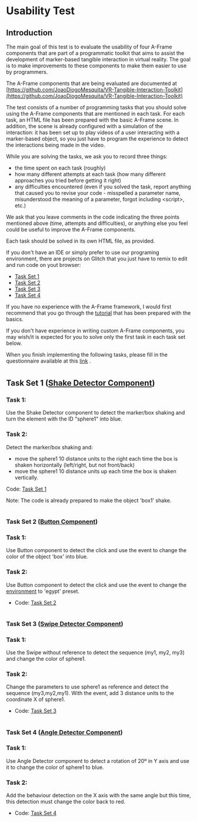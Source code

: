 # Usability Test

  
  
## Introduction
The main goal of this test is to evaluate the usability of four A-Frame components that are part of a programmatic toolkit that aims to assist the development of marker-based tangible interaction in virtual reality. The goal is to make improvements to these components to make them easier to use by programmers.

The A-Frame components that are being evaluated are documented at [https://github.com/JoaoDiogoMesquita/VR-Tangible-Interaction-Toolkit](https://github.com/JoaoDiogoMesquita/VR-Tangible-Interaction-Toolkit)

The test consists of a number of programming tasks that you should solve using the A-Frame components that are mentioned in each task. For each task, an HTML file has been prepared with the basic A-Frame scene. In addition, the scene is already configured with a simulation of the interaction: it has been set up to play videos of a user interacting with a marker-based object, so you just have to program the experience to detect the interactions being made in the video. 

While you are solving the tasks, we ask you to record three things:
- the time spent on each task (roughly)
- how many different attempts at each task (how many different approaches you tried before getting it right) 
- any difficulties encountered (even if you solved the task, report anything that caused you to revise your code - misspelled a parameter name, misunderstood the meaning of a parameter, forgot including &lt;script&gt;, etc.)

We ask that you leave comments in the code indicating the three points mentioned above (time, attempts and difficulties), or anything else you feel could be useful to improve the A-Frame components.

Each task should be solved in its own HTML file, as provided.

If you don't have an IDE or simply prefer to use our programing environment, there are projects on Glitch that you just have to remix to edit and run code on yout browser:
- [Task Set 1](https://glitch.com/edit/#!/placid-fork-dry)
- [Task Set 2](https://glitch.com/edit/#!/sun-maddening-outrigger)
- [Task Set 3](https://glitch.com/edit/#!/fire-telling-steel)
- [Task Set 4](https://glitch.com/edit/#!/fluffy-likeable-rutabaga)


If you have no experience with the A-Frame framework, I would first recommend that you go through the [tutorial](Tutorial.md) that has been prepared with the basics.

If you don't have experience in writing custom A-Frame components, you may wish/it is expected for you to solve only the first task in each task set below.

When you finish implementing the following tasks, please fill in the questionnaire available at this [link](https://docs.google.com/forms/d/e/1FAIpQLSdms9-KCEabZDyMNZmS4afQf8D_5sfwgyNIqRmgVggeELDwMQ/viewform?usp=sf_link) . 


#
## Task Set 1 ([Shake Detector Component](https://github.com/JoaoDiogoMesquita/VR-Tangible-Interaction-Toolkit/tree/master/Shake%20detector))

### Task 1:

Use the Shake Detector component to detect the marker/box shaking and turn the element with the ID "sphere1" into blue.

### Task 2:
Detect the marker/box shaking and:
 * move the sphere1 10 distance units to the right each time the box is shaken horizontally (left/right, but not front/back)
 * move the sphere1 10 distance units up each time the box is shaken vertically.

Code: [Task Set 1](https://glitch.com/edit/#!/placid-fork-dry)

Note: The code is already prepared to make the object 'box1' shake. 

#
### Task Set 2 ([Button Component](https://github.com/JoaoDiogoMesquita/VR-Tangible-Interaction-Toolkit/tree/master/Button))

### Task 1:
Use Button component to detect the click and use the event to change the color of the object 'box' into blue.

### Task 2:
Use Button component to detect the click and use the event to change the [environment](https://www.npmjs.com/package/aframe-environment-component) to 'egypt' preset.


- Code: [Task Set 2](https://glitch.com/edit/#!/sun-maddening-outrigger)
#
### Task Set 3 ([Swipe Detector Component](https://github.com/JoaoDiogoMesquita/VR-Tangible-Interaction-Toolkit/tree/master/Swipe))

### Task 1:
Use the Swipe without reference to detect the sequence (my1, my2, my3) and change the color of sphere1.

### Task 2:
Change the parameters to use sphere1 as reference and detect the sequence (my3,my2,my1). With the event, add 3 distance units to the coordinate X of sphere1. 

- Code: [Task Set 3](https://glitch.com/edit/#!/fire-telling-steel)

#
### Task Set 4 ([Angle Detector Component](https://github.com/JoaoDiogoMesquita/VR-Tangible-Interaction-Toolkit/tree/master/Angle%20detector))

### Task 1:
Use Angle Detector component to detect a rotation of 20º in Y axis and use it to change the color of sphere1 to blue.

### Task 2:
Add the behaviour detection on the X axis with the same angle but this time, this detection must change the color back to red.

- Code: [Task Set 4](https://glitch.com/edit/#!/fluffy-likeable-rutabaga)